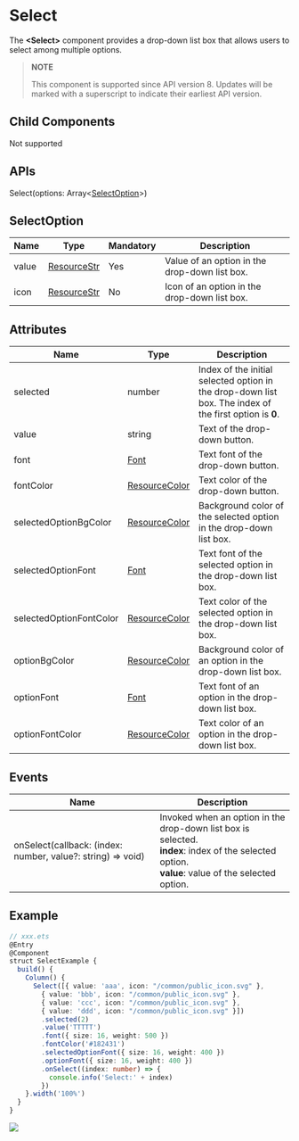 #  Select

The **<Select\>** component provides a drop-down list box that allows users to select among multiple options.

>  **NOTE**
>
>  This component is supported since API version 8. Updates will be marked with a superscript to indicate their earliest API version.

## Child Components

Not supported

## APIs

Select(options: Array\<[SelectOption](#selectoption)\>)

## SelectOption

| Name| Type                           | Mandatory| Description      |
| ------ | ----------------------------------- | ---- | -------------- |
| value  | [ResourceStr](ts-types.md#resourcestr) | Yes  | Value of an option in the drop-down list box.|
| icon   | [ResourceStr](ts-types.md#resourcestr) | No  | Icon of an option in the drop-down list box.|

## Attributes

| Name                   | Type                             | Description                                         |
| ----------------------- | ------------------------------------- | --------------------------------------------- |
| selected                | number                                | Index of the initial selected option in the drop-down list box. The index of the first option is **0**.|
| value                   | string                                | Text of the drop-down button.                 |
| font                    | [Font](ts-types.md#font)          | Text font of the drop-down button.                 |
| fontColor               | [ResourceColor](ts-types.md#resourcecolor) | Text color of the drop-down button.                 |
| selectedOptionBgColor   | [ResourceColor](ts-types.md#resourcecolor) | Background color of the selected option in the drop-down list box.                 |
| selectedOptionFont      | [Font](ts-types.md#font)          | Text font of the selected option in the drop-down list box.               |
| selectedOptionFontColor | [ResourceColor](ts-types.md#resourcecolor) | Text color of the selected option in the drop-down list box.               |
| optionBgColor           | [ResourceColor](ts-types.md#resourcecolor) | Background color of an option in the drop-down list box.                     |
| optionFont              | [Font](ts-types.md#font)          | Text font of an option in the drop-down list box.                   |
| optionFontColor         | [ResourceColor](ts-types.md#resourcecolor) | Text color of an option in the drop-down list box.                   |

## Events

| Name                                                        | Description                                                  |
| ----------------------------------------------------------- | ------------------------------------------------------------ |
| onSelect(callback: (index: number, value?: string) => void) | Invoked when an option in the drop-down list box is selected.<br>**index**: index of the selected option.<br>**value**: value of the selected option. |

##  Example

```ts
// xxx.ets
@Entry
@Component
struct SelectExample {
  build() {
    Column() {
      Select([{ value: 'aaa', icon: "/common/public_icon.svg" },
        { value: 'bbb', icon: "/common/public_icon.svg" },
        { value: 'ccc', icon: "/common/public_icon.svg" },
        { value: 'ddd', icon: "/common/public_icon.svg" }])
        .selected(2)
        .value('TTTTT')
        .font({ size: 16, weight: 500 })
        .fontColor('#182431')
        .selectedOptionFont({ size: 16, weight: 400 })
        .optionFont({ size: 16, weight: 400 })
        .onSelect((index: number) => {
          console.info('Select:' + index)
        })
    }.width('100%')
  }
}
```

![](figures/select.png)
